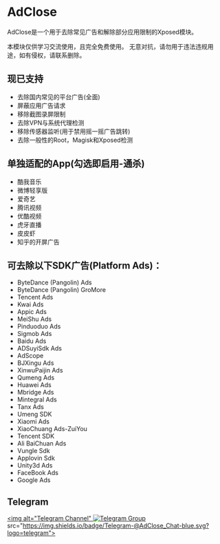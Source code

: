 
# AdClose
AdClose是一个用于去除常见广告和解除部分应用限制的Xposed模块。

本模块仅供学习交流使用，且完全免费使用。
无意对抗，请勿用于违法违规用途，如有侵权，请联系删除。


## 现已支持
- 去除国内常见的平台广告(全面)
- 屏蔽应用广告请求
- 移除截图录屏限制
- 去除VPN与系统代理检测
- 移除传感器监听(用于禁用摇一摇广告跳转)
- 去除一般性的Root，Magisk和Xposed检测

## 单独适配的App(勾选即启用-通杀)
- 酷我音乐
- 微博轻享版
- 爱奇艺
- 腾讯视频
- 优酷视频
- 虎牙直播
- 皮皮虾
- 知乎的开屏广告


## 可去除以下SDK广告(Platform Ads)：
- ByteDance (Pangolin) Ads
- ByteDance (Pangolin) GroMore
- Tencent Ads
- Kwai Ads
- Appic Ads
- MeiShu Ads
- Pinduoduo Ads
- Sigmob Ads
- Baidu Ads
- ADSuyiSdk Ads
- AdScope
- BJXingu Ads
- XinwuPaijin Ads
- Qumeng Ads
- Huawei Ads
- Mbridge Ads
- Mintegral Ads
- Tanx Ads
- Umeng SDK
- Xiaomi Ads
- XiaoChuang Ads-ZuiYou
- Tencent SDK
- Ali BaiChuan Ads
- Vungle Sdk
- Applovin Sdk
- Unity3d Ads
- FaceBook Ads
- Google Ads

## Telegram
<a href="https://t.me/AdClose"><img alt="Telegram Channel"
<a href="https://t.me/AdClose_Chat"><img alt="Telegram Group"
src="https://img.shields.io/badge/Telegram-@AdClose-blue.svg?logo=telegram"></a>
src="https://img.shields.io/badge/Telegram-@AdClose_Chat-blue.svg?logo=telegram"></a>